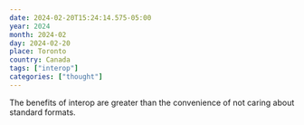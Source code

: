 ```yaml
---
date: 2024-02-20T15:24:14.575-05:00
year: 2024
month: 2024-02
day: 2024-02-20
place: Toronto
country: Canada
tags: ["interop"]
categories: ["thought"]
---
```

The benefits of interop are greater than the convenience of not caring about standard formats.
